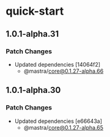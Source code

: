 # quick-start

## 1.0.1-alpha.31

### Patch Changes

- Updated dependencies [14064f2]
  - @mastra/core@0.1.27-alpha.66

## 1.0.1-alpha.30

### Patch Changes

- Updated dependencies [e66643a]
  - @mastra/core@0.1.27-alpha.65

